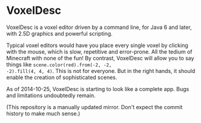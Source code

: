 VoxelDesc
=========

VoxelDesc is a voxel editor driven by a command line, for Java 6 and later, with 2.5D graphics and powerful scripting.

Typical voxel editors would have you place every single voxel by clicking with the mouse, which is slow, repetitive and error-prone. All the tedium of Minecraft with none of the fun! By contrast, VoxelDesc will allow you to say things like <code>scene.color(red).from(-2, -2, -2).fill(4, 4, 4)</code>. This is not for everyone. But in the right hands, it should enable the creation of sophisticated scenes.

As of 2014-10-25, VoxelDesc is starting to look like a complete app. Bugs and limitations undoubtedly remain.

(This repository is a manually updated mirror. Don't expect the commit history to make much sense.)

